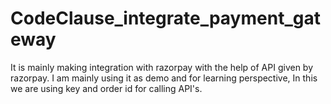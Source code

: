 # CodeClause_integrate_payment_gateway

It is mainly making integration with razorpay with the help of API given by razorpay.
I am mainly using it as demo and for learning perspective,
In this we are using key and order id for calling API's.

